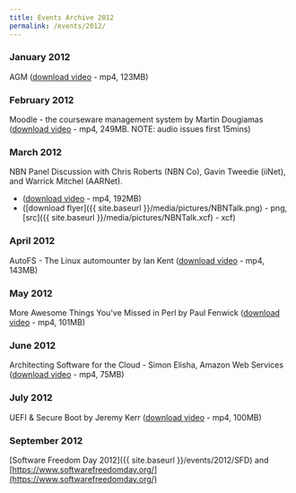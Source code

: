 ```yaml
---
title: Events Archive 2012
permalink: /events/2012/
---
```


### **January 2012**
AGM ([download video](http://www.plug.org.au/video/2012/2012-01-10-Annual-General-Meeting.mp4) - mp4, 123MB)

### **February 2012**
Moodle - the courseware management system by Martin Dougiamas ([download video](http://www.plug.org.au/video/2012/2012-02-14-Moodle.mp4) - mp4, 249MB. NOTE: audio issues first 15mins)

### **March 2012**
NBN Panel Discussion with Chris Roberts (NBN Co), Gavin Tweedie (iiNet), and Warrick Mitchel (AARNet).
* ([download video](http://www.plug.org.au/video/2012/2012-03-13-NBN-Panel.mp4) - mp4, 192MB) 
* ([download flyer]({{ site.baseurl }}/media/pictures/NBNTalk.png) - png,
[src]({{ site.baseurl }}/media/pictures/NBNTalk.xcf) - xcf)

### **April 2012**
AutoFS - The Linux automounter by Ian Kent ([download video](http://www.plug.org.au/video/2012/2012-04-10-AutoFS-IanKent_Lightning-Surfcam.mp4) - mp4, 143MB)

### **May 2012**
More Awesome Things You've Missed in Perl by Paul Fenwick ([download video](http://www.plug.org.au/video/2012/2012-05-01-Perl-Paul_Fenwick.mp4) - mp4, 101MB)

### **June 2012**
Architecting Software for the Cloud - Simon Elisha, Amazon Web Services ([download video](http://www.plug.org.au/video/2012/2012-06-12-Amazon-Cloud.mp4) - mp4, 75MB)

### **July 2012**
UEFI & Secure Boot by Jeremy Kerr ([download video](http://www.plug.org.au/video/2012/2012-07-10-UEFI_and_Secure_Boot.mp4) - mp4, 100MB)

### **September 2012**
[Software Freedom Day 2012]({{ site.baseurl }}/events/2012/SFD) and [https://www.softwarefreedomday.org/](https://www.softwarefreedomday.org/)
